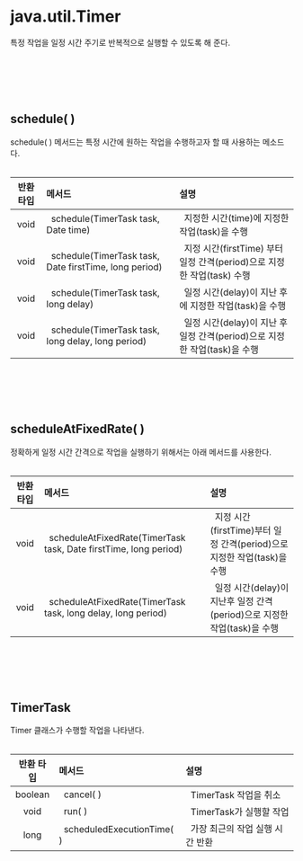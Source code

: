 # java.util.Timer

특정 작업을 일정 시간 주기로 반복적으로 실행할 수 있도록 해 준다.
<br/><br/><br/><br/><br/><br/>

## schedule( )

schedule( ) 메서드는 특정 시간에 원하는 작업을 수행하고자 할 때 사용하는 메소드다.
<br/><br/>

| 반환 타입 |   메서드  |설명|
|:------:|:-------|:-----|
|  void  |&nbsp; schedule(TimerTask task, Date time)  |&nbsp; 지정한 시간(time)에 지정한 작업(task)을 수행|
|  void  |&nbsp; schedule(TimerTask task, Date firstTime, long period)|&nbsp; 지정 시간(firstTime) 부터 일정 간격(period)으로 지정한 작업(task) 수행| 
|  void  |&nbsp; schedule(TimerTask task, long delay) |&nbsp; 일정 시간(delay)이 지난 후에 지정한 작업(task)을 수행|
|  void  |&nbsp; schedule(TimerTask task, long delay, long period)|&nbsp; 일정 시간(delay)이 지난 후 일정 간격(period)으로 지정한 작업(task)을 수행|

<br/><br/><br/><br/>

## scheduleAtFixedRate( )

정확하게 일정 시간 간격으로 작업을 실행하기 위해서는 아래 메서드를 사용한다.
<br/><br/>

| 반환 타입 |   메서드  |설명|
|:------:|:-------|:-----|
|  void  |&nbsp; scheduleAtFixedRate(TimerTask task, Date firstTime, long period)|&nbsp; 지정 시간(firstTime)부터 일정 간격(period)으로 지정한 작업(task)을 수행|
|  void  |&nbsp; scheduleAtFixedRate(TimerTask task, long delay, long period)|&nbsp; 일정 시간(delay)이 지난후 일정 간격(period)으로 지정한 작업(task)을 수행| 

<br/><br/><br/><br/>

## TimerTask

Timer 클래스가 수행할 작업을 나타낸다.
<br/><br/>

| 반환 타입 |   메서드  |설명|
|:------:|:-------|:-----|
|  boolean  |&nbsp; cancel( )|&nbsp; TimerTask 작업을 취소|
|  void  |&nbsp; run( )|&nbsp; TimerTask가 실행할 작업| 
|  long  |&nbsp; scheduledExecutionTime( )|&nbsp; 가장 최근의 작업 실행 시간 반환| 
